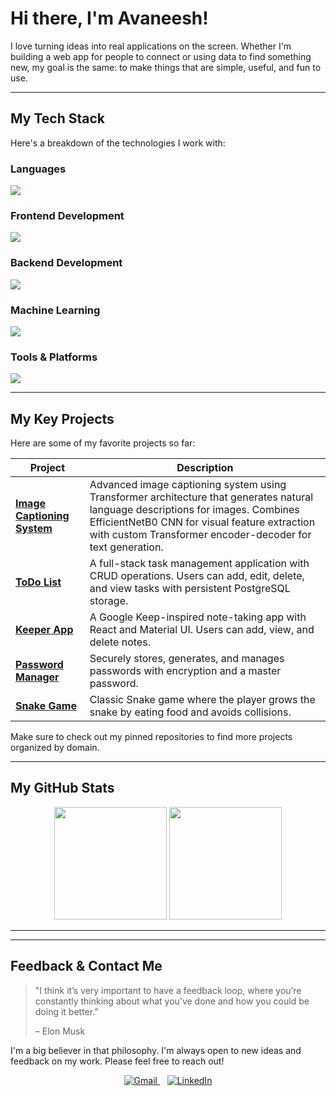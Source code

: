 # Hi there, I'm Avaneesh!

<p align="left">
I love turning ideas into real applications on the screen. Whether I'm building a web app for people to connect or using data to find something new, my goal is the same: to make things that are simple, useful, and fun to use. 
</p>

---

## My Tech Stack

Here's a breakdown of the technologies I work with:

### Languages
<p align="left">
  <a href="https://skillicons.dev">
    <img src="https://skillicons.dev/icons?i=python,c,cpp,js,html,css" />
  </a>
</p>

### Frontend Development
<p align="left">
  <a href="https://skillicons.dev">
    <img src="https://skillicons.dev/icons?i=react,bootstrap" />
  </a>
</p>

### Backend Development
<p align="left">
  <a href="https://skillicons.dev">
    <img src="https://skillicons.dev/icons?i=nodejs,express,postgres" />
  </a>
</p>

### Machine Learning
<p align="left">
  <a href="https://skillicons.dev">
    <img src="https://skillicons.dev/icons?i=tensorflow,pytorch,sklearn" />
  </a>
</p>

### Tools & Platforms
<p align="left">
  <a href="https://skillicons.dev">
    <img src="https://skillicons.dev/icons?i=git,github,vscode,sublime,postman" />
  </a>
</p>

---

## My Key Projects

 Here are some of my favorite projects so far:

| Project                                                                     | Description                                                               |
| --------------------------------------------------------------------------- | ------------------------------------------------------------------------- |
| **[Image Captioning System](https://github.com/Avaneesh40585/Image-Captioning)** | Advanced image captioning system using Transformer architecture that generates natural language descriptions for images. Combines EfficientNetB0 CNN for visual feature extraction with custom Transformer encoder-decoder for text generation. |
| **[ToDo List](https://github.com/Avaneesh40585/ToDo-List)** | A full-stack task management application with CRUD operations. Users can add, edit, delete, and view tasks with persistent PostgreSQL storage. |
| **[Keeper App](https://github.com/Avaneesh40585/Keeper-App)** | A Google Keep-inspired note-taking app with React and Material UI. Users can add, view, and delete notes. |
| **[Password Manager](https://github.com/Avaneesh40585/Python-Projects/tree/main/Password%20Manager)** | Securely stores, generates, and manages passwords with encryption and a master password. |
| **[Snake Game](https://github.com/Avaneesh40585/Python-Projects/tree/main/Snake%20Game)** | Classic Snake game where the player grows the snake by eating food and avoids collisions. |

Make sure to check out my pinned repositories to find more projects organized by domain.

---

## My GitHub Stats

<p align="center">
  <img height="180em" src="https://github-readme-stats.vercel.app/api?username=Avaneesh40585&show_icons=true&theme=github_dark&include_all_commits=true&count_private=true"/>
  <img height="180em" src="https://github-readme-stats.vercel.app/api/top-langs/?username=Avaneesh40585&layout=compact&langs_count=8&theme=github_dark"/>
</p>

---

---

## Feedback & Contact Me

> "I think it’s very important to have a feedback loop, where you’re constantly thinking about what you’ve done and how you could be doing it better.”
>
> – Elon Musk

I'm a big believer in that philosophy. I'm always open to new ideas and feedback on my work. Please feel free to reach out!

<p align="center">
  <a href="mailto:avaneesh40585@gmail.com">
    <img alt="Gmail" src="https://img.shields.io/badge/Gmail-avaneesh40585@gmail.com-D14836?style=social&logo=gmail" />
  </a>
  &nbsp;&nbsp;
  <a href="https://www.linkedin.com/in/avaneesh-muskula/">
    <img alt="LinkedIn" src="https://img.shields.io/badge/LinkedIn-avaneesh--muskula-0077B5?style=social&logo=linkedin" />
  </a>
</p>
